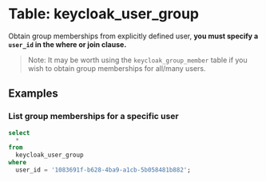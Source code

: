 # Table: keycloak_user_group

Obtain group memberships from explicitly defined user, **you must specify a `user_id` in the where or join clause.**

> Note: It may be worth using the `keycloak_group_member` table if you wish to obtain group memberships for all/many users.

## Examples

### List group memberships for a specific user

```sql
select
  *
from
  keycloak_user_group
where
  user_id = '1083691f-b628-4ba9-a1cb-5b058481b882';
```
